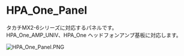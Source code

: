 # HPA_One_Panel
タカチMX2-6シリーズに対応するパネルです。  
HPA_One_AMP_UNIV、HPA_One ヘッドフォンアンプ基板に対応します。  
  
![HPA_One_Panel.PNG](https://github.com/od1969/HPA_One/tree/master/HPA_One_Panel/HPA_One_Panel.PNG)
  